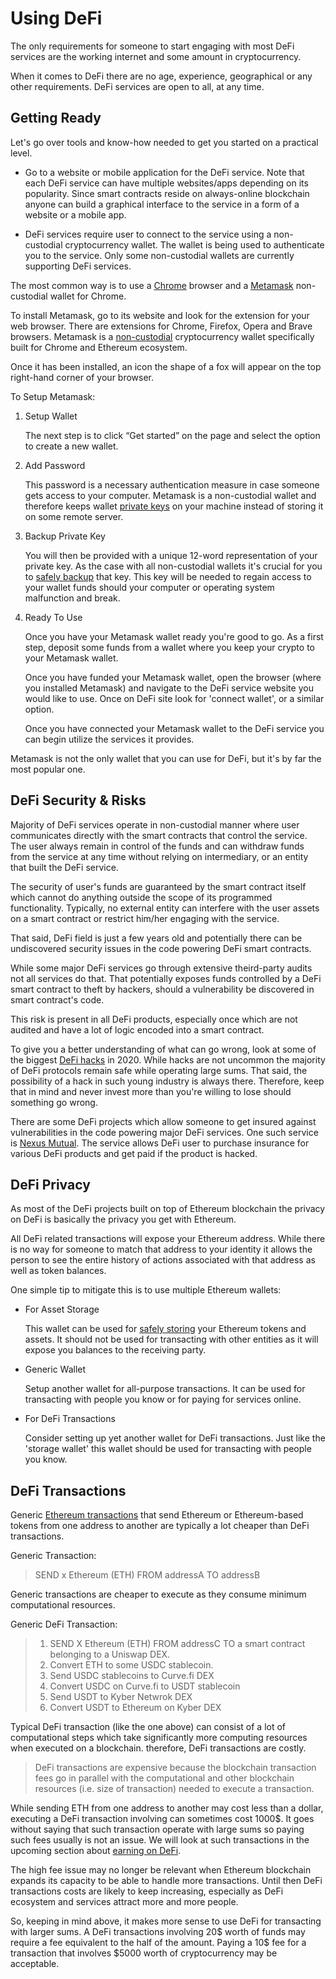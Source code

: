 # Using DeFi

The only requirements for someone to start engaging with most DeFi services are the working internet and some amount in cryptocurrency. 

When it comes to DeFi there are no age, experience, geographical or any other requirements. DeFi services are open to all, at any time.

## Getting Ready

Let's go over tools and know-how needed to get you started on a practical level.

- Go to a website or mobile application for the DeFi service. Note that each DeFi service can have multiple websites/apps depending on its popularity. Since smart contracts reside on always-online blockchain anyone can build a graphical interface to the service in a form of a website or a mobile app.

- DeFi services require user to connect to the service using a non-custodial cryptocurrency wallet. The wallet is being used to authenticate you to the service. Only some non-custodial wallets are currently supporting DeFi services. 

The most common way is to use a [Chrome](https://www.google.com/chrome/) browser and a [Metamask](https://metamask.io) non-custodial wallet for Chrome. 

To install Metamask, go to its website and look for the extension for your web browser. There are extensions for Chrome, Firefox, Opera and Brave browsers. Metamask is a [non-custodial](/fundamentals/2-wallets-basics.md) cryptocurrency wallet specifically built for Chrome and Ethereum ecosystem.

Once it has been installed, an icon the shape of a fox will appear on the top right-hand corner of your browser.

To Setup Metamask:

1. Setup Wallet
   
   The next step is to click “Get started” on the page and select the option to create a new wallet.

2. Add Password
   
   This password is a necessary authentication measure in case someone gets access to your computer. Metamask is a non-custodial wallet and therefore keeps wallet [private keys](/fundamentals/3-private-keys-basics.md) on your machine instead of storing it on some remote server.

3. Backup Private Key

   You will then be provided with a unique 12-word representation of your private key. As the case with all non-custodial wallets it's crucial for you to [safely backup](/fundamentals/4-safe-storage-basics.md) that key. This key will be needed to regain access to your wallet funds should your computer or operating system malfunction and break.

4. Ready To Use

    Once you have your Metamask wallet ready you're good to go. As a first step, deposit some funds from a wallet where you keep your crypto to your Metamask wallet. 
    
    Once you have funded your Metamask wallet, open the browser (where you installed Metamask) and navigate to the DeFi service website you would like to use. Once on DeFi site look for 'connect wallet', or a similar option. 
    
    Once you have connected your Metamask wallet to the DeFi service you can begin utilize the services it provides.

Metamask is not the only wallet that you can use for DeFi, but it's by far the most popular one.

## DeFi Security & Risks

Majority of DeFi services operate in non-custodial manner where user communicates directly with the smart contracts that control the service. The user always remain in control of the funds and can withdraw funds from the service at any time without relying on intermediary, or an entity that built the DeFi service.

The security of user's funds are guaranteed by the smart contract itself which cannot do anything outside the scope of its programmed functionality. Typically, no external entity can interfere with the user assets on a smart contract or restrict him/her engaging with the service.

That said, DeFi field is just a few years old and potentially there can be undiscovered security issues in the code powering DeFi smart contracts. 

While some major DeFi services go through extensive theird-party audits not all services do that. That potentially exposes funds controlled by a DeFi smart contract to theft by hackers, should a vulnerability be discovered in smart contract's code.

This risk is present in all DeFi products, especially once which are not audited and have a lot of logic encoded into a smart contract.

To give you a better understanding of what can go wrong, look at some of the biggest [DeFi hacks](https://defirate.com/hacks/) in 2020. While hacks are not uncommon the majority of DeFi protocols remain safe while operating large sums. That said, the possibility of a hack in such young industry is always there. Therefore, keep that in mind and never invest more than you're willing to lose should something go wrong.

There are some DeFi projects which allow someone to get insured against vulnerabilities in the code powering major DeFi services. One such service is [Nexus Mutual](https://nexusmutual.io). The service allows DeFi user to purchase insurance for various DeFi products and get paid if the product is hacked.

## DeFi Privacy

As most of the DeFi projects built on top of Ethereum blockchain the privacy on DeFi is basically the privacy you get with Ethereum. 

All DeFi related transactions will expose your Ethereum address. While there is no way for someone to match that address to your identity it allows the person to see the entire history of actions associated with that address as well as token balances.

One simple tip to mitigate this is to use multiple Ethereum wallets: 

- For Asset Storage

    This wallet can be used for [safely storing](/fundamentals/4-safe-storage-basics.md) your Ethereum tokens and assets. It should not be used for transacting with other entities as it will expose you balances to the receiving party.
     
- Generic Wallet

    Setup another wallet for all-purpose transactions. It can be used for transacting with people you know or for paying for services online.
    
- For DeFi Transactions

    Consider setting up yet another wallet for DeFi transactions. Just like the 'storage wallet' this wallet should be used for transacting with people you know.

## DeFi Transactions

Generic [Ethereum transactions](/fundamentals/8-transactions-basics.md) that send Ethereum or Ethereum-based tokens from one address to another are typically a lot cheaper than DeFi transactions.

Generic Transaction:

> SEND x Ethereum (ETH) FROM addressA TO addressB

Generic transactions are cheaper to execute as they consume minimum computational resources.
    
Generic DeFi Transaction:

> 1. SEND X Ethereum (ETH) FROM addressC TO a smart contract belonging to a Uniswap DEX.
> 2. Convert ETH to some USDC stablecoin.
> 3. Send USDC stablecoins to Curve.fi DEX
> 4. Convert USDC on Curve.fi to USDT stablecoin
> 5. Send USDT to Kyber Netwrok DEX
> 6. Convert USDT to Ethereum on Kyber DEX

Typical DeFi transaction (like the one above) can consist of a lot of computational steps which take significantly more computing resources when executed on a blockchain. therefore, DeFi transactions are costly.

> DeFi transactions are expensive because the blockchain transaction fees go in parallel with the computational and other blockchain resources (i.e. size of transaction) needed to execute a transaction.

While sending ETH from one address to another may cost less than a dollar, executing a DeFi transaction involving can sometimes cost 1000$. It goes without saying that such transaction operate with large sums so paying such fees usually is not an issue. We will look at such transactions in the upcoming section about [earning on DeFi](/DeFi/4-making-money-defi.md).

The high fee issue may no longer be relevant when Ethereum blockchain expands its capacity to be able to handle more transactions. Until then DeFi transactions costs are likely to keep increasing, especially as DeFi ecosystem and services attract more and more people.

So, keeping in mind above, it makes more sense to use DeFi for transacting with larger sums. A DeFi transactions involving 20$ worth of funds may require a fee equivalent to the half of the amount. Paying a 10$ fee for a transaction that involves $5000 worth of cryptocurrency may be acceptable.
